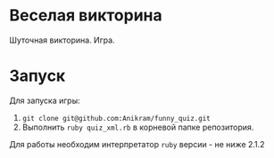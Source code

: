 # Веселая викторина
Шуточная викторина. Игра.

# Запуск
Для запуска игры:
1. `git clone git@github.com:Anikram/funny_quiz.git`
2. Выполнить `ruby quiz_xml.rb` в корневой папке репозитория.

Для работы необходим интерпретатор `ruby` версии - не ниже 2.1.2
